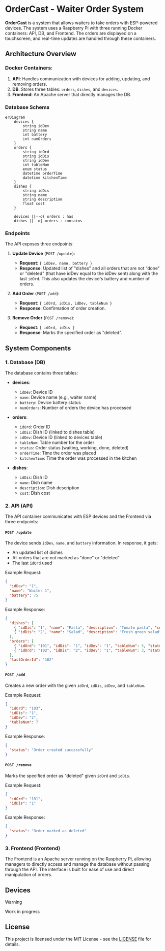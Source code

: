 # OrderCast - Waiter Order System

**OrderCast** is a system that allows waiters to take orders with ESP-powered devices. The system uses a Raspberry Pi with three running Docker containers: API, DB, and Frontend. The orders are displayed on a touchscreen, and real-time updates are handled through these containers.

## Architecture Overview

### Docker Containers:
1. **API**: Handles communication with devices for adding, updating, and removing orders.
2. **DB**: Stores three tables: `orders`, `dishes`, and `devices`.
3. **Frontend**: An Apache server that directly manages the DB.

### Database Schema

```mermaid
erDiagram
    devices {
        string idDev
        string name
        int battery
        int numOrders
    }
    orders {
        string idOrd
        string idDis
        string idDev
        int tableNum
        enum status
        datetime orderTime
        datetime kitchenTime
    }
    dishes {
        string idDis
        string name
        string description
        float cost
    }

    devices ||--o{ orders : has 
    dishes ||--o{ orders : contains
```

### Endpoints

The API exposes three endpoints:

1. **Update Device** (`POST /update`): 
    - **Request**: `{ idDev, name, battery }`
    - **Response**: Updated list of "dishes" and all orders that are not "done" or "deleted" (that have idDev equal to the idDev sent) along with the last `idOrd`. This also updates the device's battery and number of orders.

2. **Add Order** (`POST /add`):
    - **Request**: `{ idOrd, idDis, idDev, tableNum }`
    - **Response**: Confirmation of order creation.

3. **Remove Order** (`POST /remove`):
    - **Request**: `{ idOrd, idDis }`
    - **Response**: Marks the specified order as "deleted".

## System Components

### 1. Database (DB)
The database contains three tables:

- **devices**:
    - `idDev`: Device ID
    - `name`: Device name (e.g., waiter name)
    - `battery`: Device battery status
    - `numOrders`: Number of orders the device has processed

- **orders**:
    - `idOrd`: Order ID
    - `idDis`: Dish ID (linked to dishes table)
    - `idDev`: Device ID (linked to devices table)
    - `tableNum`: Table number for the order
    - `status`: Order status (waiting, working, done, deleted)
    - `orderTime`: Time the order was placed
    - `kitchenTime`: Time the order was processed in the kitchen

- **dishes**:
    - `idDis`: Dish ID
    - `name`: Dish name
    - `description`: Dish description
    - `cost`: Dish cost

### 2. API (API)
The API container communicates with ESP devices and the Frontend via three endpoints:

#### `POST /update`
The device sends `idDev`, `name`, and `battery` information. In response, it gets:
- An updated list of dishes
- All orders that are not marked as "done" or "deleted"
- The last `idOrd` used

Example Request:
```json
{
  "idDev": "1",
  "name": "Waiter 1",
  "battery": 75
}
```

Example Response:
```json
{
  "dishes": [
    { "idDis": "1", "name": "Pasta", "description": "Tomato pasta", "cost": 12.5 },
    { "idDis": "2", "name": "Salad", "description": "Fresh green salad", "cost": 8.0 }
  ],
  "orders": [
    { "idOrd": "101", "idDis": "1", "idDev": "1", "tableNum": 5, "status": "waiting", "orderTime": "2025-02-10T10:00:00Z" },
    { "idOrd": "102", "idDis": "2", "idDev": "1", "tableNum": 3, "status": "working", "orderTime": "2025-02-10T10:05:00Z" }
  ],
  "lastOrderId": "102"
}
```

#### `POST /add`
Creates a new order with the given `idOrd`, `idDis`, `idDev`, and `tableNum`.

Example Request:
```json
{
  "idOrd": "103",
  "idDis": "1",
  "idDev": "2",
  "tableNum": 7
}
```

Example Response:
```json
{
  "status": "Order created successfully"
}
```

#### `POST /remove`
Marks the specified order as "deleted" given `idOrd` and `idDis`.

Example Request:
```json
{
  "idOrd": "101",
  "idDis": "1"
}
```

Example Response:
```json
{
  "status": "Order marked as deleted"
}
```

### 3. Frontend (Frontend)
The Frontend is an Apache server running on the Raspberry Pi, allowing managers to directly access and manage the database without passing through the API. The interface is built for ease of use and direct manipulation of orders.

## Devices

>[!WARNING] 
Work in progress

## License
This project is licensed under the MIT License - see the [LICENSE](LICENSE) file for details.